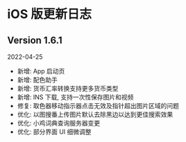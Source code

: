 # iOS 版更新日志

## Version 1.6.1

2022-04-25

* 新增: App 启动页
* 新增: 配色助手
* 新增: 货币汇率转换支持更多货币类型
* 新增: INS 下载, 支持一次性保存图片和视频
* 修复: 取色器移动指示器点击无效及指针超出图片区域的问题
* 优化: 以图搜番上传图片默认去除黑边以达到更佳搜索效果
* 优化: 小鸡词典查询服务器变更
* 优化: 部分界面 UI 细微调整